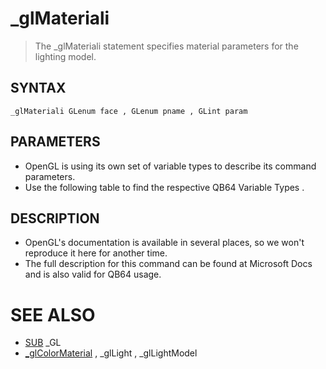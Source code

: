 # _glMateriali
> The _glMateriali statement specifies material parameters for the lighting model.

## SYNTAX
`_glMateriali GLenum face , GLenum pname , GLint param`

## PARAMETERS
* OpenGL is using its own set of variable types to describe its command parameters.
* Use the following table to find the respective QB64 Variable Types .


## DESCRIPTION
* OpenGL's documentation is available in several places, so we won't reproduce it here for another time.
* The full description for this command can be found at Microsoft Docs and is also valid for QB64 usage.


# SEE ALSO
* [SUB](SUB.md) _GL
* [_glColorMaterial](_glColorMaterial.md) , _glLight , _glLightModel

